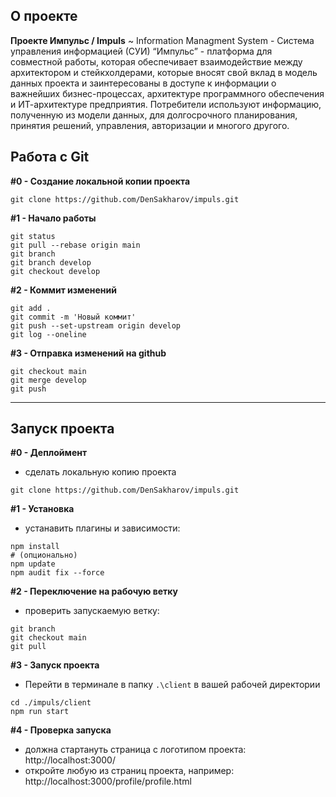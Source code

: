 ## О проекте
**Проекте Импульс / Impuls** ~ Information Managment System - 
Система управления информацией (СУИ) “Импульс” - платформа для совместной работы, которая обеспечивает взаимодействие между архитектором и стейкхолдерами, которые вносят свой вклад в модель данных проекта и заинтересованы в доступе к информации о важнейших бизнес-процессах, архитектуре программного обеспечения и ИТ-архитектуре предприятия. Потребители используют информацию, полученную из модели данных, для долгосрочного планирования, принятия решений, управления, авторизации и многого другого.


## Работа с Git

**#0 - Создание локальной копии проекта**
``` 
git clone https://github.com/DenSakharov/impuls.git
```

**#1 - Начало работы**
```
git status
git pull --rebase origin main
git branch
git branch develop
git checkout develop
```
**#2 - Коммит изменений** 
```
git add .
git commit -m 'Новый коммит'
git push --set-upstream origin develop
git log --oneline
```
**#3 - Отправка изменений на github**
```
git checkout main
git merge develop
git push
```
-----------------------------------------

## Запуск проекта

**#0 - Деплоймент** 
- сделать локальную копию проекта
``` 
git clone https://github.com/DenSakharov/impuls.git
```

**#1 - Установка** 
- устанавить плагины и зависимости:
```
npm install
# (опционально)
npm update
npm audit fix --force
```

**#2 - Переключение на рабочую ветку** 
- проверить запускаемую ветку:
```
git branch
git checkout main
git pull
```

**#3 - Запуск проекта** 
- Перейти в терминале в папку ``.\client`` в вашей рабочей директории
```
cd ./impuls/client  
npm run start
```

**#4 - Проверка запуска** 
- должна стартануть страница с логотипом проекта: 
http://localhost:3000/
- откройте любую из страниц проекта, например:
http://localhost:3000/profile/profile.html 

